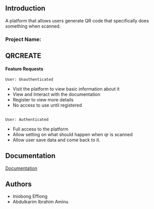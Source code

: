 

## Introduction
A platform that allows users generate QR code that specifically does something when scanned. 

### Project Name:
## QRCREATE

#### Feature Requests

    User: Unauthenticated
- Visit the platform to view basic information about it
- View and Interact with the documentation
- Register to view more details
- No access to use until registered
## 

    User: Authenticated

- Full access to the platform
- Allow setting on what should happen when qr is scanned
- Allow user save data and come back to it. 

## Documentation

[Documentation](https://docs.google.com/document/d/1Hi_cCW9T99a0ZnNAjc6pdE0AgVCQjYGBIjjTbnJNUfc/)

## Authors
- Iniobong Effiong
- Abdulkarim Ibrahim Aminu
